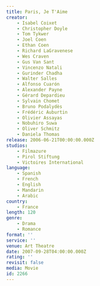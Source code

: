 ```yaml
---
title: Paris, Je T'Aime
creator:
    - Isabel Coixet
    - Christopher Doyle
    - Tom Tykwer
    - Joel Coen
    - Ethan Coen
    - Richard LaGravenese
    - Wes Craven
    - Gus Van Sant
    - Vincenzo Natali
    - Gurinder Chadha
    - Walter Salles
    - Alfonso Cuarón
    - Alexander Payne
    - Gérard Depardieu
    - Sylvain Chomet
    - Bruno Podalydès
    - Frédéric Auburtin
    - Olivier Assayas
    - Nobuhiro Suwa
    - Oliver Schmitz
    - Daniela Thomas
release: 2006-06-21T00:00:00.000Z
studios:
    - Filmazure
    - Pirol Stiftung
    - Victoires International
language:
    - Spanish
    - French
    - English
    - Mandarin
    - Arabic
country:
    - France
length: 120
genre:
    - Drama
    - Romance
format: ''
service: ''
venue: Art Theatre
date: 2007-09-28T04:00:00.000Z
rating: ''
revisit: false
media: Movie
id: 2266
---
```



